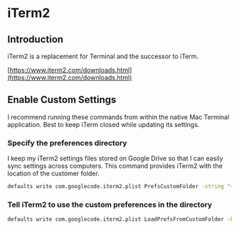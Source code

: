 # iTerm2

## Introduction

iTerm2 is a replacement for Terminal and the successor to iTerm.

[https://www.iterm2.com/downloads.html](https://www.iterm2.com/downloads.html)

## Enable Custom Settings

I recommend running these commands from within the native Mac Terminal application. Best to keep iTerm closed while updating its settings.

### Specify the preferences directory

I keep my iTerm2 settings files stored on Google Drive so that I can easily sync settings across computers. This command provides iTerm2 with the location of the customer folder.

```bash
defaults write com.googlecode.iterm2.plist PrefsCustomFolder -string "~/GDrive/Documents/Software/iTerm2"
```

### Tell iTerm2 to use the custom preferences in the directory

```bash
defaults write com.googlecode.iterm2.plist LoadPrefsFromCustomFolder -bool true
```
